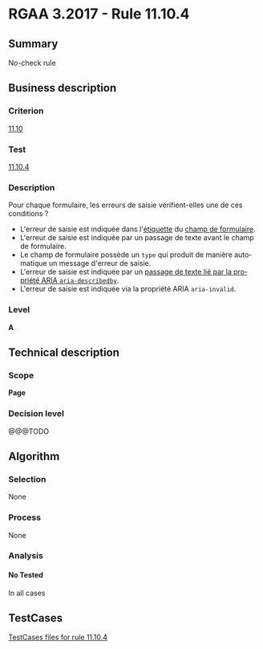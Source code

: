 # RGAA 3.2017 - Rule 11.10.4

## Summary
No-check rule


## Business description

### Criterion
[11.10](http://references.modernisation.gouv.fr/rgaa-accessibilite/criteres.html#crit-11-10)

### Test
[11.10.4](http://references.modernisation.gouv.fr/rgaa-accessibilite/criteres.html#test-11-10-4)

### Description
<div lang="fr">Pour chaque formulaire, les erreurs de saisie v&#xE9;rifient-elles une de ces conditions&nbsp;? <ul><li>L'erreur de saisie est indiqu&#xE9;e dans l'<a href="http://references.modernisation.gouv.fr/rgaa-accessibilite/glossaire.html#tiquette-de-champs-de-formulaire">&#xE9;tiquette</a> du <a href="http://references.modernisation.gouv.fr/rgaa-accessibilite/glossaire.html#champ-de-saisie-de-formulaire">champ de formulaire</a>.</li> <li>L'erreur de saisie est indiqu&#xE9;e par un passage de texte avant le champ de formulaire.</li> <li>Le champ de formulaire poss&#xE8;de un <code lang="en">type</code> qui produit de mani&#xE8;re automatique un message d'erreur de saisie.</li> <li>L'erreur de saisie est indiqu&#xE9;e par un <a href="http://references.modernisation.gouv.fr/rgaa-accessibilite/glossaire.html#passage-texte-aria">passage de texte li&#xE9; par la propri&#xE9;t&#xE9; ARIA <code lang="en">aria-describedby</code></a>.</li> <li>L'erreur de saisie est indiqu&#xE9;e via la propri&#xE9;t&#xE9; ARIA <code lang="en">aria-invalid</code>.</li> </ul></div>

### Level
**A**


## Technical description

### Scope
**Page**

### Decision level
@@@TODO


## Algorithm

### Selection
None

### Process
None

### Analysis

#### No Tested
In all cases


##  TestCases

[TestCases files for rule 11.10.4](https://github.com/Asqatasun/Asqatasun/tree/develop/rules/rules-rgaa3.2017/src/test/resources/testcases/rgaa32017/Rgaa32017Rule111004/)


